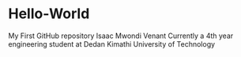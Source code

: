 # Hello-World
My First GitHub repository
Isaac Mwondi Venant
Currently a 4th year engineering student at Dedan Kimathi University of Technology
